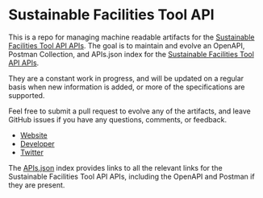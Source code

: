 # Sustainable Facilities Tool APIThis is a repo for managing machine readable artifacts for the [Sustainable Facilities Tool API APIs](https://sftool.gov/). The goal is to maintain and evolve an OpenAPI, Postman Collection, and APIs.json index for the [Sustainable Facilities Tool API APIs](https://sftool.gov/).They are a constant work in progress, and will be updated on a regular basis when new information is added, or more of the specifications are supported.Feel free to submit a pull request to evolve any of the artifacts, and leave GitHub issues if you have any questions, comments, or feedback.- [Website](https://sftool.gov/)- [Developer](https://sftool.gov/)- [Twitter](https://twitter.com/sftool)The [APIs.json](https://github.com/api-evangelist/sustainable-facilities-tool-api/blob/master/apis.json) index provides links to all the relevant links for the Sustainable Facilities Tool API APIs, including the OpenAPI and Postman if they are present.